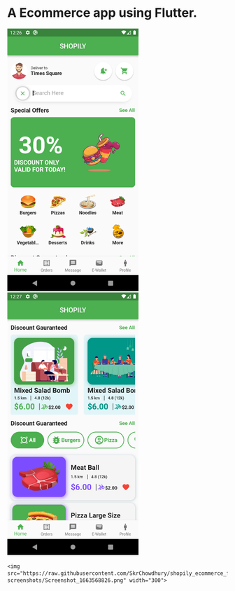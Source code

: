 # A Ecommerce app using Flutter.


<p>
  <img src="https://raw.githubusercontent.com/SkrChowdhury/shopily_ecommerce_flutter/main/app-screenshots/Screenshot_1663568813.png" width="300">

  <img src="https://raw.githubusercontent.com/SkrChowdhury/shopily_ecommerce_flutter/main/app-screenshots/Screenshot_1663568821.png" width="300">
                                                                                                                                               
    <img src="https://raw.githubusercontent.com/SkrChowdhury/shopily_ecommerce_flutter/main/app-screenshots/Screenshot_1663568826.png" width="300">
</p>
